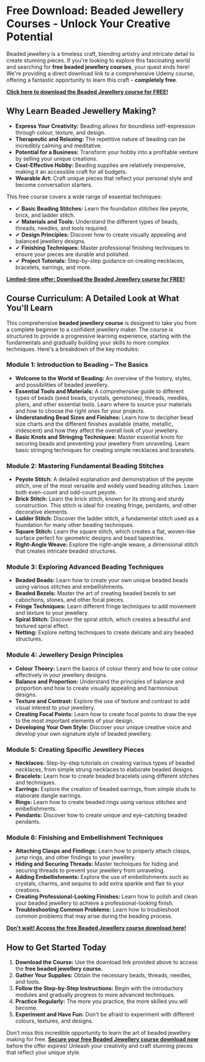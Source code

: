 # Free Download: Beaded Jewellery Courses - Unlock Your Creative Potential

Beaded jewellery is a timeless craft, blending artistry and intricate detail to create stunning pieces. If you're looking to explore this fascinating world and searching for **free beaded jewellery courses**, your quest ends here! We're providing a direct download link to a comprehensive Udemy course, offering a fantastic opportunity to learn this craft – **completely free**.

[**Click here to download the Beaded Jewellery course for FREE!**](https://udemywork.com/beaded-jewellery-courses)

## Why Learn Beaded Jewellery Making?

*   **Express Your Creativity:** Beading allows for boundless self-expression through colour, texture, and design.
*   **Therapeutic and Relaxing:** The repetitive nature of beading can be incredibly calming and meditative.
*   **Potential for a Business:** Transform your hobby into a profitable venture by selling your unique creations.
*   **Cost-Effective Hobby:** Beading supplies are relatively inexpensive, making it an accessible craft for all budgets.
*   **Wearable Art:** Craft unique pieces that reflect your personal style and become conversation starters.

This free course covers a wide range of essential techniques:

*   ✔ **Basic Beading Stitches:** Learn the foundation stitches like peyote, brick, and ladder stitch.
*   ✔ **Materials and Tools:** Understand the different types of beads, threads, needles, and tools required.
*   ✔ **Design Principles:** Discover how to create visually appealing and balanced jewellery designs.
*   ✔ **Finishing Techniques:** Master professional finishing techniques to ensure your pieces are durable and polished.
*   ✔ **Project Tutorials:** Step-by-step guidance on creating necklaces, bracelets, earrings, and more.

[**Limited-time offer: Download the Beaded Jewellery course for FREE!**](https://udemywork.com/beaded-jewellery-courses)

## Course Curriculum: A Detailed Look at What You'll Learn

This comprehensive **beaded jewellery course** is designed to take you from a complete beginner to a confident jewellery maker. The course is structured to provide a progressive learning experience, starting with the fundamentals and gradually building your skills to more complex techniques. Here's a breakdown of the key modules:

### Module 1: Introduction to Beading – The Basics

*   **Welcome to the World of Beading:** An overview of the history, styles, and possibilities of beaded jewellery.
*   **Essential Tools and Materials:** A comprehensive guide to different types of beads (seed beads, crystals, gemstones), threads, needles, pliers, and other essential tools. Learn where to source your materials and how to choose the right ones for your projects.
*   **Understanding Bead Sizes and Finishes:** Learn how to decipher bead size charts and the different finishes available (matte, metallic, iridescent) and how they affect the overall look of your jewellery.
*   **Basic Knots and Stringing Techniques:** Master essential knots for securing beads and preventing your jewellery from unraveling. Learn basic stringing techniques for creating simple necklaces and bracelets.

### Module 2: Mastering Fundamental Beading Stitches

*   **Peyote Stitch:** A detailed explanation and demonstration of the peyote stitch, one of the most versatile and widely used beading stitches. Learn both even-count and odd-count peyote.
*   **Brick Stitch:** Learn the brick stitch, known for its strong and sturdy construction. This stitch is ideal for creating fringe, pendants, and other decorative elements.
*   **Ladder Stitch:** Discover the ladder stitch, a fundamental stitch used as a foundation for many other beading techniques.
*   **Square Stitch:** Learn the square stitch, which creates a flat, woven-like surface perfect for geometric designs and bead tapestries.
*   **Right-Angle Weave:** Explore the right-angle weave, a dimensional stitch that creates intricate beaded structures.

### Module 3: Exploring Advanced Beading Techniques

*   **Beaded Beads:** Learn how to create your own unique beaded beads using various stitches and embellishments.
*   **Beaded Bezels:** Master the art of creating beaded bezels to set cabochons, stones, and other focal pieces.
*   **Fringe Techniques:** Learn different fringe techniques to add movement and texture to your jewellery.
*   **Spiral Stitch:** Discover the spiral stitch, which creates a beautiful and textured spiral effect.
*   **Netting:** Explore netting techniques to create delicate and airy beaded structures.

### Module 4: Jewellery Design Principles

*   **Colour Theory:** Learn the basics of colour theory and how to use colour effectively in your jewellery designs.
*   **Balance and Proportion:** Understand the principles of balance and proportion and how to create visually appealing and harmonious designs.
*   **Texture and Contrast:** Explore the use of texture and contrast to add visual interest to your jewellery.
*   **Creating Focal Points:** Learn how to create focal points to draw the eye to the most important elements of your design.
*   **Developing Your Own Style:** Discover your unique creative voice and develop your own signature style of beaded jewellery.

### Module 5: Creating Specific Jewellery Pieces

*   **Necklaces:** Step-by-step tutorials on creating various types of beaded necklaces, from simple strung necklaces to elaborate beaded designs.
*   **Bracelets:** Learn how to create beaded bracelets using different stitches and techniques.
*   **Earrings:** Explore the creation of beaded earrings, from simple studs to elaborate dangle earrings.
*   **Rings:** Learn how to create beaded rings using various stitches and embellishments.
*   **Pendants:** Discover how to create unique and eye-catching beaded pendants.

### Module 6: Finishing and Embellishment Techniques

*   **Attaching Clasps and Findings:** Learn how to properly attach clasps, jump rings, and other findings to your jewellery.
*   **Hiding and Securing Threads:** Master techniques for hiding and securing threads to prevent your jewellery from unraveling.
*   **Adding Embellishments:** Explore the use of embellishments such as crystals, charms, and sequins to add extra sparkle and flair to your creations.
*   **Creating Professional-Looking Finishes:** Learn how to polish and clean your beaded jewellery to achieve a professional-looking finish.
*   **Troubleshooting Common Problems:** Learn how to troubleshoot common problems that may arise during the beading process.

[**Don't wait! Access the free Beaded Jewellery course download here!**](https://udemywork.com/beaded-jewellery-courses)

## How to Get Started Today

1.  **Download the Course:** Use the download link provided above to access the **free beaded jewellery course.**
2.  **Gather Your Supplies:** Obtain the necessary beads, threads, needles, and tools.
3.  **Follow the Step-by-Step Instructions:** Begin with the introductory modules and gradually progress to more advanced techniques.
4.  **Practice Regularly:** The more you practice, the more skilled you will become.
5.  **Experiment and Have Fun:** Don't be afraid to experiment with different colours, textures, and designs.

Don’t miss this incredible opportunity to learn the art of beaded jewellery making for free. **[Secure your free Beaded Jewellery course download now](https://udemywork.com/beaded-jewellery-courses)** before the offer expires! Unleash your creativity and craft stunning pieces that reflect your unique style.
